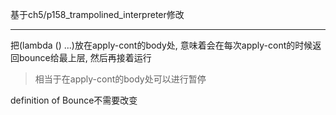 基于ch5/p158_trampolined_interpreter修改

---

把(lambda () ...)放在apply-cont的body处, 意味着会在每次apply-cont的时候返回bounce给最上层, 然后再接着运行
> 相当于在apply-cont的body处可以进行暂停

definition of Bounce不需要改变